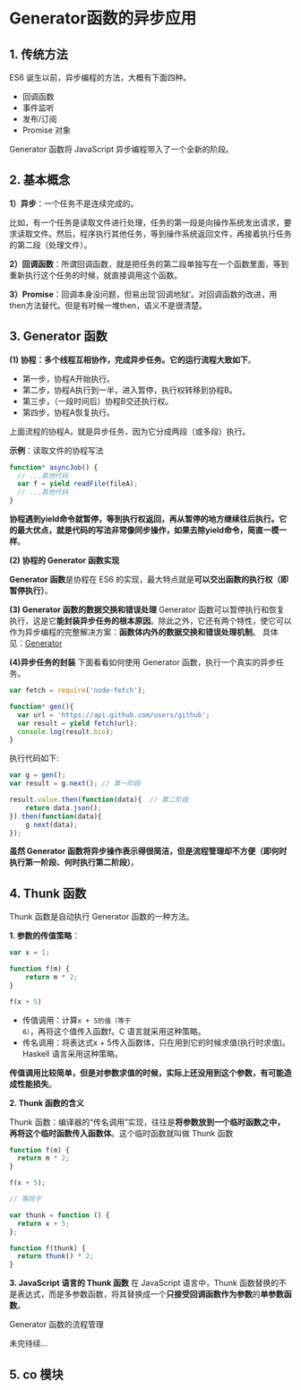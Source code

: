 # Generator函数的异步应用

## 1. 传统方法
ES6 诞生以前，异步编程的方法，大概有下面四种。
* 回调函数
* 事件监听
* 发布/订阅
* Promise 对象

Generator 函数将 JavaScript 异步编程带入了一个全新的阶段。

## 2. 基本概念

**1）异步**：一个任务不是连续完成的。

比如，有一个任务是读取文件进行处理，任务的第一段是向操作系统发出请求，要求读取文件。然后，程序执行其他任务，等到操作系统返回文件，再接着执行任务的第二段（处理文件）。

**2）回调函数**：所谓回调函数，就是把任务的第二段单独写在一个函数里面，等到重新执行这个任务的时候，就直接调用这个函数。

**3）Promise**：回调本身没问题，但易出现‘回调地狱’。对回调函数的改进，用then方法替代。但是有时候一堆then，语义不是很清楚。

## 3. Generator 函数

**(1) 协程：多个线程互相协作，完成异步任务。它的运行流程大致如下**。
* 第一步，协程A开始执行。
* 第二步，协程A执行到一半，进入暂停，执行权转移到协程B。
* 第三步，（一段时间后）协程B交还执行权。
* 第四步，协程A恢复执行。

上面流程的协程A，就是异步任务，因为它分成两段（或多段）执行。

**示例**：读取文件的协程写法
```js
function* asyncJob() {
  // ...其他代码
  var f = yield readFile(fileA);
  // ...其他代码
}
```
**协程遇到yield命令就暂停，等到执行权返回，再从暂停的地方继续往后执行。它的最大优点，就是代码的写法非常像同步操作，如果去除yield命令，简直一模一样**。

**(2) 协程的 Generator 函数实现**

**Generator 函数**是协程在 ES6 的实现，最大特点就是**可以交出函数的执行权（即暂停执行）**。

**(3) Generator 函数的数据交换和错误处理**
Generator 函数可以暂停执行和恢复执行，这是它**能封装异步任务的根本原因**。除此之外，它还有两个特性，使它可以作为异步编程的完整解决方案：**函数体内外的数据交换和错误处理机制**。
具体见：[Generator](./7.0_Generator函数.md)

**(4)异步任务的封装**
下面看看如何使用 Generator 函数，执行一个真实的异步任务。

```js
var fetch = require('node-fetch');

function* gen(){
  var url = 'https://api.github.com/users/github';
  var result = yield fetch(url);
  console.log(result.bio);
}
```

执行代码如下:
```js
var g = gen();
var result = g.next(); // 第一阶段

result.value.then(function(data){  // 第二阶段
    return data.json();
}).then(function(data){
    g.next(data);
});
```
**虽然 Generator 函数将异步操作表示得很简洁，但是流程管理却不方便（即何时执行第一阶段、何时执行第二阶段）**。

## 4. Thunk 函数

Thunk 函数是自动执行 Generator 函数的一种方法。

**1. 参数的传值策略**：

```js
var x = 1;

function f(m) {
    return m * 2;
}

f(x + 5)
```
* 传值调用：计算<code>x + 5的值（等于 6）</code>，再将这个值传入函数f。C 语言就采用这种策略。
* 传名调用：将表达式x + 5传入函数体，只在用到它的时候求值(执行时求值)。Haskell 语言采用这种策略。

**传值调用比较简单，但是对参数求值的时候，实际上还没用到这个参数，有可能造成性能损失**。

**2. Thunk 函数的含义**

Thunk 函数：编译器的“传名调用”实现，往往是**将参数放到一个临时函数之中，再将这个临时函数传入函数体**。这个临时函数就叫做 Thunk 函数
```js
function f(m) {
  return m * 2;
}

f(x + 5);

// 等同于

var thunk = function () {
  return x + 5;
};

function f(thunk) {
  return thunk() * 2;
}
```
**3. JavaScript 语言的 Thunk 函数**
在 JavaScript 语言中，Thunk 函数替换的不是表达式，而是多参数函数，将其替换成一个**只接受回调函数作为参数**的**单参数函数**。









Generator 函数的流程管理

未完待续...

## 5. co 模块

